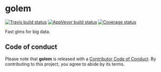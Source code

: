 
<!-- README.md is generated from README.Rmd. Please edit that file -->

# golem

[![Travis build
status](https://travis-ci.org/jolars/golem.svg?branch=master)](https://travis-ci.org/jolars/golem)
[![AppVeyor build
status](https://ci.appveyor.com/api/projects/status/github/jolars/golem?branch=master&svg=true)](https://ci.appveyor.com/project/jolars/golem)
[![Coverage
status](https://codecov.io/gh/jolars/golem/branch/master/graph/badge.svg)](https://codecov.io/github/jolars/golem?branch=master)

Fast glms for big data.

## Code of conduct

Please note that **golem** is released with a [Contributor Code of
Conduct](CODE_OF_CONDUCT.md). By contributing to this project, you agree
to abide by its terms.
